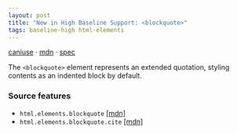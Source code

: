 ```yaml
---
layout: post
title: "New in High Baseline Support: <blockquote>"
tags: baseline-high html-elements
---
```


[caniuse](https://caniuse.com/?search=blockquote) · [mdn](https://developer.mozilla.org/en-US/search?q=<blockquote>) · [spec](https://html.spec.whatwg.org/multipage/grouping-content.html#the-blockquote-element)

The `<blockquote>` element represents an extended quotation, styling contents as an indented block by default.

### Source features

- ``html.elements.blockquote`` [[mdn]](https://developer.mozilla.org/en-US/search?q=html.elements.blockquote)
- ``html.elements.blockquote.cite`` [[mdn]](https://developer.mozilla.org/en-US/search?q=html.elements.blockquote.cite)
